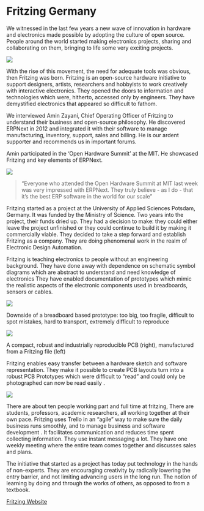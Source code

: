 # Fritzing Germany

We witnessed in the last few years a new wave of innovation in hardware and
electronics made possible by adopting the culture of open source. People
around the world started making electronics projects, sharing and
collaborating on them, bringing to life some very exciting projects.

![](assets/frappe_io/images/stories/fritzing-logo.png)

With the rise of this movement, the need for adequate tools was obvious, then
Fritzing was born. Fritzing is an open-source hardware initiative to support
designers, artists, researchers and hobbyists to work creatively with
interactive electronics. They opened the doors to information and technologies
which were, hitherto, accessed only by engineers. They have demystified
electronics that appeared so difficult to fathom.

We interviewed Amin Zayani, Chief Operating Officer of Fritzing to understand
their business and open-source philosophy. He discovered ERPNext in 2012 and
integrated it with their software to manage manufacturing, inventory, support,
sales and billing. He is our ardent supporter and recommends us in important
forums.

Amin participated in the ‘Open Hardware Summit’ at the MIT. He showcased
Fritzing and key elements of ERPNext.

![](assets/frappe_io/images/stories/fritzing-ohs.png)

> “Everyone who attended the Open Hardware Summit at MIT last week was very
impressed with ERPNext. They truly believe - as I do - that it’s the best ERP
software in the world for our scale”

Fritzing started as a project at the University of Applied Sciences Potsdam,
Germany. It was funded by the Ministry of Science. Two years into the project,
their funds dried up. They had a decision to make: they could either leave the
project unfinished or they could continue to build it by making it
commercially viable. They decided to take a step forward and establish
Fritzing as a company. They are doing phenomenal work in the realm of
Electronic Design Automation.

Fritzing is teaching electronics to people without an engineering background.
They have done away with dependence on schematic symbol diagrams which are
abstract to understand and need knowledge of electronics They have enabled
documentation of prototypes which mimic the realistic aspects of the
electronic components used in breadboards, sensors or cables.

![](assets/frappe_io/images/stories/fritzing-board.png)

Downside of a breadboard based prototype: too big, too fragile, difficult to
spot mistakes, hard to transport, extremely difficult to reproduce

![](assets/frappe_io/images/stories/fritzing-board2.png)

A compact, robust and industrially reproducible PCB (right), manufactured from
a Fritzing file (left)

Fritzing enables easy transfer between a hardware sketch and software
representation. They make it possible to create PCB layouts turn into a robust
PCB Prototypes which were difficult to “read” and could only be photographed
can now be read easily .

![](assets/frappe_io/images/stories/fritzing-lab.png)

There are about ten people working part and full time at fritzing, There are
students, professors, academic researchers, all working together at their own
pace. Fritzing uses Trello in an “agile” way to make sure the daily business
runs smoothly, and to manage business and software development . It
facilitates communication and reduces time spent collecting information. They
use instant messaging a lot. They have one weekly meeting where the entire
team comes together and discusses sales and plans.

The initiative that started as a project has today put technology in the hands
of non-experts. They are encouraging creativity by radically lowering the
entry barrier, and not limiting advancing users in the long run. The notion of
learning by doing and through the works of others, as opposed to from a
textbook.

[Fritzing Website](http://fritzing.org/home/)

